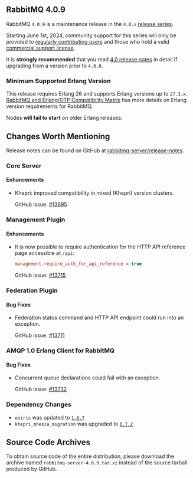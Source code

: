 ## RabbitMQ 4.0.9

RabbitMQ `4.0.9` is a maintenance release in the `4.0.x` [release series](https://www.rabbitmq.com/release-information).

Starting June 1st, 2024, community support for this series will only be provided to [regularly contributing users](https://github.com/rabbitmq/rabbitmq-server/blob/main/COMMUNITY_SUPPORT.md) and those
who hold a valid [commercial support license](https://tanzu.vmware.com/rabbitmq/oss).

It is **strongly recommended** that you read [4.0 release notes](https://github.com/rabbitmq/rabbitmq-server/releases/tag/v4.0.1)
in detail if upgrading from a version prior to `4.0.0`.


### Minimum Supported Erlang Version

This release requires Erlang 26 and supports Erlang versions up to `27.3.x`.
[RabbitMQ and Erlang/OTP Compatibility Matrix](https://www.rabbitmq.com/docs/which-erlang) has more details on
Erlang version requirements for RabbitMQ.

Nodes **will fail to start** on older Erlang releases.


## Changes Worth Mentioning

Release notes can be found on GitHub at [rabbitmq-server/release-notes](https://github.com/rabbitmq/rabbitmq-server/tree/v4.0.x/release-notes).


### Core Server

#### Enhancements

 * Khepri: improved compatibility in mixed (Khepri) version clusters.

   GitHub issue: [#13695](https://github.com/rabbitmq/rabbitmq-server/pull/13695)


### Management Plugin

#### Enhancements

 * It is now possible to require authentication for the HTTP API reference page
   accessible at `/api`:

   ```ini
   management.require_auth_for_api_reference = true
   ```

   GitHub issue: [#13715](https://github.com/rabbitmq/rabbitmq-server/pull/13715)


### Federation Plugin

#### Bug Fixes

 * Federation status command and HTTP API endpoint could run into an exception.

   GitHub issue: [#13711](https://github.com/rabbitmq/rabbitmq-server/pull/13711)


### AMQP 1.0 Erlang Client for RabbitMQ

#### Bug Fixes

 * Concurrent queue declarations could fail with an exception.

   GitHub issue: [#13732](https://github.com/rabbitmq/rabbitmq-server/pull/13732)


### Dependency Changes

 * `osiris` was updated to [`1.8.7`](https://github.com/rabbitmq/osiris/releases)
 * `khepri_mnesia_migration` was upgraded to [`0.7.2`](https://github.com/rabbitmq/khepri_mnesia_migration/releases)


## Source Code Archives

To obtain source code of the entire distribution, please download the archive named `rabbitmq-server-4.0.9.tar.xz`
instead of the source tarball produced by GitHub.
